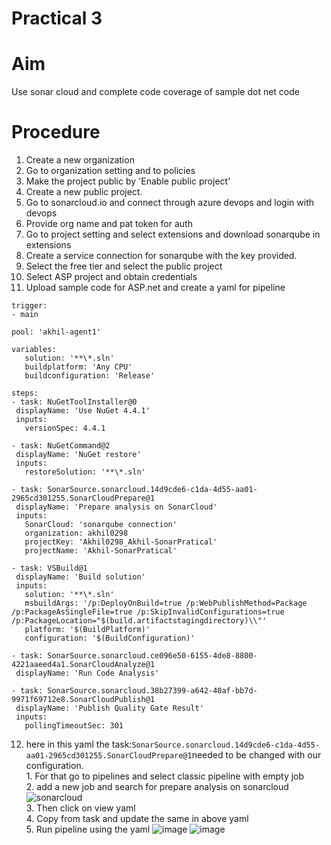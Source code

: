 # Practical 3
# Aim
Use sonar cloud and complete code coverage of sample dot net code

# Procedure
 1. Create a new organization
 2. Go to organization setting and to policies
 3. Make the project public by 'Enable public project'
 4. Create a new public project.
 5. Go to sonarcloud.io and connect through azure devops and login with devops
 6. Provide org name and pat token for auth
 7. Go to project setting and select extensions and download sonarqube in extensions
 8. Create a service connection for sonarqube with the key provided.
 9. Select the free tier and select the public project
 10. Select ASP project and obtain credentials
 11. Upload sample code for ASP.net and create a yaml for pipeline
 
 ```
 trigger:
- main

pool: 'akhil-agent1'

variables: 
    solution: '**\*.sln' 
    buildplatform: 'Any CPU' 
    buildconfiguration: 'Release'

steps: 
- task: NuGetToolInstaller@0 
  displayName: 'Use NuGet 4.4.1' 
  inputs: 
    versionSpec: 4.4.1
          
- task: NuGetCommand@2 
  displayName: 'NuGet restore' 
  inputs: 
    restoreSolution: '**\*.sln'

- task: SonarSource.sonarcloud.14d9cde6-c1da-4d55-aa01-2965cd301255.SonarCloudPrepare@1
  displayName: 'Prepare analysis on SonarCloud'
  inputs:
    SonarCloud: 'sonarqube connection'
    organization: akhil0298
    projectKey: 'Akhil0298_Akhil-SonarPratical'
    projectName: 'Akhil-SonarPratical'

- task: VSBuild@1 
  displayName: 'Build solution' 
  inputs: 
    solution: '**\*.sln' 
    msbuildArgs: '/p:DeployOnBuild=true /p:WebPublishMethod=Package /p:PackageAsSingleFile=true /p:SkipInvalidConfigurations=true /p:PackageLocation="$(build.artifactstagingdirectory)\\"' 
    platform: '$(BuildPlatform)' 
    configuration: '$(BuildConfiguration)'

- task: SonarSource.sonarcloud.ce096e50-6155-4de8-8800-4221aaeed4a1.SonarCloudAnalyze@1
  displayName: 'Run Code Analysis'

- task: SonarSource.sonarcloud.38b27399-a642-40af-bb7d-9971f69712e8.SonarCloudPublish@1
  displayName: 'Publish Quality Gate Result'
  inputs:
    pollingTimeoutSec: 301

 ```
12. here in this yaml the task:`` SonarSource.sonarcloud.14d9cde6-c1da-4d55-aa01-2965cd301255.SonarCloudPrepare@1 ``needed to be changed with our configuration.
 <br> 1. For that go to pipelines and select classic pipeline with empty job
      <br>2. add a new job and search for prepare analysis on sonarcloud
          ![sonarcloud](https://user-images.githubusercontent.com/70442264/156499773-4e588f64-6bea-4276-ab52-98e460cad983.png)
      <br>3. Then click on view yaml
      <br>4. Copy from task and update the same in above yaml
      <br>5. Run pipeline using the yaml
      ![image](https://user-images.githubusercontent.com/23217592/156505817-c98898c4-d941-4e72-920d-a0b8db10fa3c.png)
      ![image](https://user-images.githubusercontent.com/23217592/156505965-1c9f522b-8c12-4f33-86ea-fce0ed496769.png)


 

